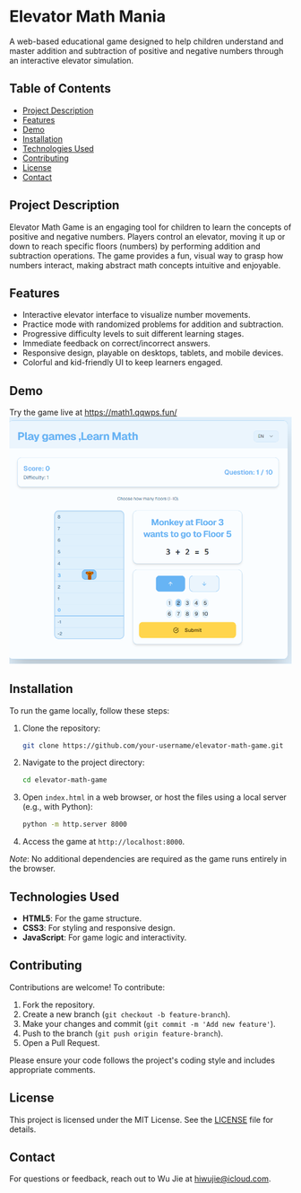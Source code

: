 # Elevator Math Mania

A web-based educational game designed to help children understand and master addition and subtraction of positive and negative numbers through an interactive elevator simulation.

## Table of Contents
- [Project Description](#project-description)
- [Features](#features)
- [Demo](#demo)
- [Installation](#installation)
- [Technologies Used](#technologies-used)
- [Contributing](#contributing)
- [License](#license)
- [Contact](#contact)

## Project Description
Elevator Math Game is an engaging tool for children to learn the concepts of positive and negative numbers. Players control an elevator, moving it up or down to reach specific floors (numbers) by performing addition and subtraction operations. The game provides a fun, visual way to grasp how numbers interact, making abstract math concepts intuitive and enjoyable.

## Features
- Interactive elevator interface to visualize number movements.
- Practice mode with randomized problems for addition and subtraction.
- Progressive difficulty levels to suit different learning stages.
- Immediate feedback on correct/incorrect answers.
- Responsive design, playable on desktops, tablets, and mobile devices.
- Colorful and kid-friendly UI to keep learners engaged.

## Demo
Try the game live at https://math1.qqwps.fun/  
![image](/screenshot.png)



## Installation
To run the game locally, follow these steps:

1. Clone the repository:
   ```bash
   git clone https://github.com/your-username/elevator-math-game.git
   ```
2. Navigate to the project directory:
   ```bash
   cd elevator-math-game
   ```
3. Open `index.html` in a web browser, or host the files using a local server (e.g., with Python):
   ```bash
   python -m http.server 8000
   ```
4. Access the game at `http://localhost:8000`.

*Note*: No additional dependencies are required as the game runs entirely in the browser.

## Technologies Used
- **HTML5**: For the game structure.
- **CSS3**: For styling and responsive design.
- **JavaScript**: For game logic and interactivity.

## Contributing
Contributions are welcome! To contribute:
1. Fork the repository.
2. Create a new branch (`git checkout -b feature-branch`).
3. Make your changes and commit (`git commit -m 'Add new feature'`).
4. Push to the branch (`git push origin feature-branch`).
5. Open a Pull Request.

Please ensure your code follows the project's coding style and includes appropriate comments.

## License
This project is licensed under the MIT License. See the [LICENSE](LICENSE) file for details.

## Contact
For questions or feedback, reach out to Wu Jie at hiwujie@icloud.com.  
